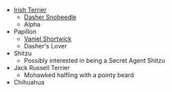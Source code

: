  * [Irish Terrier](^dasher_snobeedle_weredog.png)
   * [Dasher Snobeedle](^dasher_snobeedle.jpg)
   * Alpha
 * Papillon
   * [Vaniel Shortwick](^vaniel_shortwick.png)
   * Dasher's Lover
 * Shitzu
   * Possibly interested in being a Secret Agent Shitzu
 * Jack Russell Terrier
   * Mohawked halfling with a pointy beard
 * Chihuahua

<script type="module">
    import {init_links} from "/js/common/visual_aid_backend.js";
    init_links();
</script>
